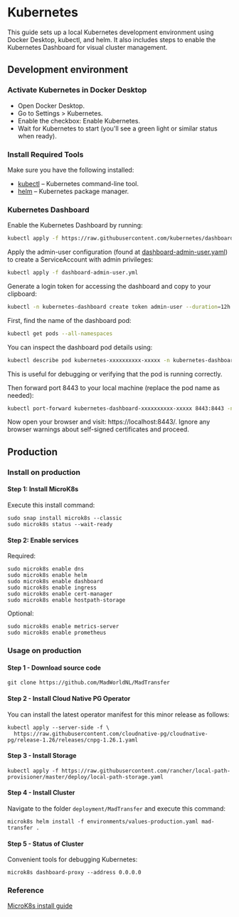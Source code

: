 # Kubernetes
This guide sets up a local Kubernetes development environment using Docker Desktop, kubectl, and helm. It also includes steps to enable the Kubernetes Dashboard for visual cluster management.

## Development environment
### Activate Kubernetes in Docker Desktop
* Open Docker Desktop.
* Go to Settings > Kubernetes.
* Enable the checkbox: Enable Kubernetes.
* Wait for Kubernetes to start (you'll see a green light or similar status when ready).

### Install Required Tools
Make sure you have the following installed:
* [kubectl](https://kubernetes.io/docs/tasks/tools/) – Kubernetes command-line tool. 
* [helm](https://helm.sh/docs/intro/install/) – Kubernetes package manager.

### Kubernetes Dashboard
Enable the Kubernetes Dashboard by running:
```bash
kubectl apply -f https://raw.githubusercontent.com/kubernetes/dashboard/v2.2.0/aio/deploy/recommended.yaml
```

Apply the admin-user configuration (found at [dashboard-admin-user.yaml](../deployment/development/dashboard-admin-user.yml)) to create a ServiceAccount with admin privileges:
```bash
kubectl apply -f dashboard-admin-user.yml
```

Generate a login token for accessing the dashboard and copy to your clipboard:
```bash
kubectl -n kubernetes-dashboard create token admin-user --duration=12h
```
First, find the name of the dashboard pod:
```bash
kubectl get pods --all-namespaces
```
You can inspect the dashboard pod details using:
```bash
kubectl describe pod kubernetes-xxxxxxxxxx-xxxxx -n kubernetes-dashboard
```
This is useful for debugging or verifying that the pod is running correctly.

Then forward port 8443 to your local machine (replace the pod name as needed):
```bash
kubectl port-forward kubernetes-dashboard-xxxxxxxxxx-xxxxx 8443:8443 -n kubernetes-dashboard
```

Now open your browser and visit: https://localhost:8443/. Ignore any browser warnings about self-signed certificates and proceed.

## Production
### Install on production
#### Step 1: Install MicroK8s
Execute this install command:
```shell
sudo snap install microk8s --classic
sudo microk8s status --wait-ready
```

#### Step 2: Enable services
Required:
```shell
sudo microk8s enable dns
sudo microk8s enable helm
sudo microk8s enable dashboard
sudo microk8s enable ingress
sudo microk8s enable cert-manager
sudo microk8s enable hostpath-storage
```

Optional:
```shell
sudo microk8s enable metrics-server
sudo microk8s enable prometheus
```

### Usage on production
#### Step 1 - Download source code
```shell
git clone https://github.com/MadWorldNL/MadTransfer
```

#### Step 2 - Install Cloud Native PG Operator
You can install the latest operator manifest for this minor release as follows:
```shell
kubectl apply --server-side -f \
  https://raw.githubusercontent.com/cloudnative-pg/cloudnative-pg/release-1.26/releases/cnpg-1.26.1.yaml
```

#### Step 3 - Install Storage
```shell
kubectl apply -f https://raw.githubusercontent.com/rancher/local-path-provisioner/master/deploy/local-path-storage.yaml
```

#### Step 4 - Install Cluster
Navigate to the folder `deployment/MadTransfer` and execute this command:
```shell
microk8s helm install -f environments/values-production.yaml mad-transfer .
```

#### Step 5 - Status of Cluster
Convenient tools for debugging Kubernetes:
```shell
microk8s dashboard-proxy --address 0.0.0.0
```

### Reference
[MicroK8s install guide](https://microk8s.io/)